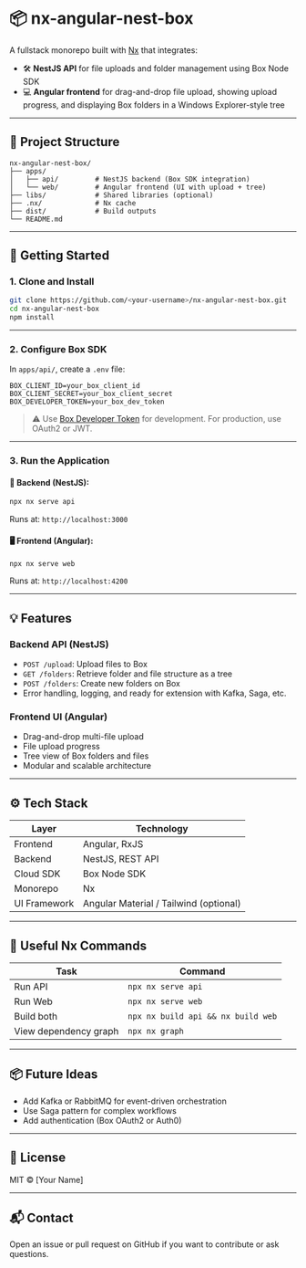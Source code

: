 # 📦 nx-angular-nest-box

A fullstack monorepo built with [Nx](https://nx.dev) that integrates:

- 🛠 **NestJS API** for file uploads and folder management using Box Node SDK
- 💻 **Angular frontend** for drag-and-drop file upload, showing upload progress, and displaying Box folders in a Windows Explorer-style tree

---

## 📁 Project Structure

```
nx-angular-nest-box/
├── apps/
│   ├── api/         # NestJS backend (Box SDK integration)
│   └── web/         # Angular frontend (UI with upload + tree)
├── libs/            # Shared libraries (optional)
├── .nx/             # Nx cache
├── dist/            # Build outputs
└── README.md
```

---

## 🚀 Getting Started

### 1. Clone and Install

```bash
git clone https://github.com/<your-username>/nx-angular-nest-box.git
cd nx-angular-nest-box
npm install
```

---

### 2. Configure Box SDK

In `apps/api/`, create a `.env` file:

```env
BOX_CLIENT_ID=your_box_client_id
BOX_CLIENT_SECRET=your_box_client_secret
BOX_DEVELOPER_TOKEN=your_box_dev_token
```

> ⚠️ Use [Box Developer Token](https://developer.box.com/guides/authentication/developer-tokens/) for development. For production, use OAuth2 or JWT.

---

### 3. Run the Application

#### 🔧 Backend (NestJS):

```bash
npx nx serve api
```

Runs at: `http://localhost:3000`

#### 🖥 Frontend (Angular):

```bash
npx nx serve web
```

Runs at: `http://localhost:4200`

---

## 💡 Features

### Backend API (NestJS)

- `POST /upload`: Upload files to Box
- `GET /folders`: Retrieve folder and file structure as a tree
- `POST /folders`: Create new folders on Box
- Error handling, logging, and ready for extension with Kafka, Saga, etc.

### Frontend UI (Angular)

- Drag-and-drop multi-file upload
- File upload progress
- Tree view of Box folders and files
- Modular and scalable architecture

---

## ⚙️ Tech Stack

| Layer       | Technology                  |
|-------------|-----------------------------|
| Frontend    | Angular, RxJS               |
| Backend     | NestJS, REST API            |
| Cloud SDK   | Box Node SDK                |
| Monorepo    | Nx                          |
| UI Framework| Angular Material / Tailwind (optional) |

---

## 🔧 Useful Nx Commands

| Task                         | Command                            |
|------------------------------|-------------------------------------|
| Run API                      | `npx nx serve api`                 |
| Run Web                      | `npx nx serve web`                 |
| Build both                   | `npx nx build api && nx build web` |
| View dependency graph        | `npx nx graph`                     |

---

## 📦 Future Ideas

- Add Kafka or RabbitMQ for event-driven orchestration
- Use Saga pattern for complex workflows
- Add authentication (Box OAuth2 or Auth0)

---

## 📝 License

MIT © [Your Name]

---

## 📬 Contact

Open an issue or pull request on GitHub if you want to contribute or ask questions.